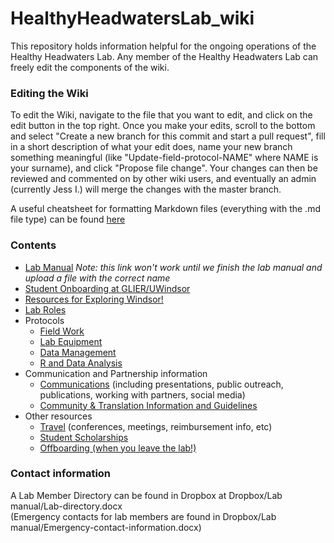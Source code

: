 # HealthyHeadwatersLab_wiki

This repository holds information helpful for the ongoing operations of the Healthy Headwaters Lab. 
Any member of the Healthy Headwaters Lab can freely edit the components of the wiki.

### Editing the Wiki
To edit the Wiki, navigate to the file that you want to edit, and click on the edit button in the top right. Once you make your edits, scroll to the bottom and select "Create a new branch for this commit and start a pull request", fill in a short description of what your edit does, name your new branch something meaningful (like "Update-field-protocol-NAME" where NAME is your surname), and click "Propose file change". Your changes can then be reviewed and commented on by other wiki users, and eventually an admin (currently Jess I.) will merge the changes with the master branch.

A useful cheatsheet for formatting Markdown files (everything with the .md file type) can be found [here](https://github.com/adam-p/markdown-here/wiki/Markdown-Cheatsheet)

### Contents
* [Lab Manual](/Healthy-Headwaters-Lab-Manual.docx) *Note: this link won't work until we finish the lab manual and upload a file with the correct name*
* [Student Onboarding at GLIER/UWindsor](/Other-resources/Student-onboarding.md)
* [Resources for Exploring Windsor!](/Other-resources/Other-resources-about-Windsor.md)
* [Lab Roles](/Lab-structure/Lab-roles.md)
* Protocols
  * [Field Work](/Field-work/Field-work.md)
  * [Lab Equipment](/Equipment/Equipment.md)
  * [Data Management](/Other-resources/Data-management.md)
  * [R and Data Analysis](/Other-resources/R.md)
* Communication and Partnership information
  * [Communications](/Communications/Communications-general.md) (including presentations, public outreach, publications, working with partners, social media)
  * [Community & Translation Information and Guidelines](/Communications/Community-translation.md)
* Other resources
  * [Travel](/Other-resources/Travel.md) (conferences, meetings, reimbursement info, etc)
  * [Student Scholarships](/Other-resources/Student-scholarships.md)
  * [Offboarding (when you leave the lab!)](/Other-resources/Offboarding.md)

### Contact information
A Lab Member Directory can be found in Dropbox at Dropbox/Lab manual/Lab-directory.docx  
(Emergency contacts for lab members are found in Dropbox/Lab manual/Emergency-contact-information.docx)
